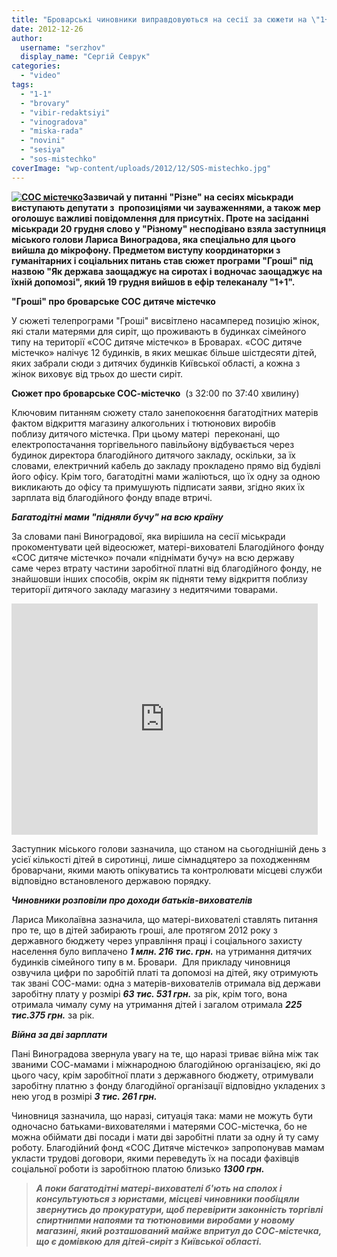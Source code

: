 ```yaml
---
title: "Броварські чиновники виправдовуються на сесії за сюжети на \"1+1\""
date: 2012-12-26
author: 
  username: "serzhov"
  display_name: "Сергій Севрук"
categories: 
  - "video"
tags: 
  - "1-1"
  - "brovary"
  - "vibir-redaktsiyi"
  - "vinogradova"
  - "miska-rada"
  - "novini"
  - "sesiya"
  - "sos-mistechko"
coverImage: "wp-content/uploads/2012/12/SOS-mistechko.jpg"
---
```


**[![](https://mpz.brovary.org/wp-content/uploads/2012/12/SOS-mistechko.jpg "СОС  містечко")](https://mpz.brovary.org/wp-content/uploads/2012/12/SOS-mistechko.jpg)Зазвичай у питанні "Різне" на сесіях міськради виступають депутати з  пропозиціями чи зауваженнями, а також мер оголошує важливі повідомлення для присутніх. Проте на засіданні міськради 20 грудня слово у "Різному" несподівано взяла заступниця міського голови Лариса Виноградова, яка спеціально для цього вийшла до мікрофону. Предметом виступу координаторки з гуманітарних і соціальних питань став сюжет програми "Гроші" під назвою "Як держава заощаджує на сиротах і водночас заощаджує на їхній допомозі", який 19 грудня вийшов в ефір телеканалу "1+1".**

**"Гроші" про броварське СОС дитяче містечко**

У сюжеті телепрограми "Гроші" висвітлено насамперед позицію жінок, які стали матерями для сиріт, що проживають в будинках сімейного типу на території «СОС дитяче містечко» в Броварах. «СОС дитяче містечко» налічує 12 будинків, в яких мешкає більше шістдесяти дітей, яких забрали сюди з дитячих будинків Київської області, а кожна з жінок виховує від трьох до шести сиріт.

**Сюжет про броварське СОС-містечко**  (з 32:00 по 37:40 хвилину)

Ключовим питанням сюжету стало занепокоєння багатодітних матерів фактом відкриття магазину алкогольних і тютюнових виробів поблизу дитячого містечка. При цьому матері  переконані, що електропостачання торгівельного павільйону відбувається через будинок директора благодійного дитячого закладу, оскільки, за їх словами, електричний кабель до закладу прокладено прямо від будівлі його офісу. Крім того, багатодітні мами жаліються, що їх одну за одною викликають до офісу та примушують підписати заяви, згідно яких їх зарплата від благодійного фонду впаде втричі.

_**Багатодітні мами "підняли бучу" на всю країну**_

За словами пані Виноградової, яка вирішила на сесії міськради прокоментувати цей відеосюжет, матері-вихователі Благодійного фонду «СОС дитяче містечко» почали «піднімати бучу» на всю державу саме через втрату частини заробітної платні від благодійного фонду, не знайшовши інших способів, окрім як підняти тему відкриття поблизу території дитячого закладу магазину з недитячими товарами.

<iframe src="http://www.youtube.com/embed/tcdV7ZMRZ9g" frameborder="0" width="490" height="370" data-link="http://www.youtube.com/watch?v=tcdV7ZMRZ9g"></iframe>

Заступник міського голови зазначила, що станом на сьогоднішній день з усієї кількості дітей в сиротинці, лише сімнадцятеро за походженням броварчани, якими мають опікуватись та контролювати місцеві служби відповідно встановленого державою порядку.

_**Чиновники розповіли про доходи батьків-вихователів**_

Лариса Миколаївна зазначила, що матері-вихователі ставлять питання про те, що в дітей забирають гроші, але протягом 2012 року з державного бюджету через управління праці і соціального захисту населення було виплачено _**1 млн. 216 тис. грн.**_ на утримання дитячих будинків сімейного типу в м. Бровари.  Для прикладу чиновниця озвучила цифри по заробітій платі та допомозі на дітей, яку отримують так звані СОС-мами: одна з матерів-вихователів отримала від держави заробітну плату у розмірі _**63 тис. 531 грн.**_ за рік, крім того, вона отримала чималу суму на утримання дітей і загалом отримала _**225 тис.375 грн.**_ за рік.

_**Війна за дві зарплати**_

Пані Виноградова звернула увагу на те, що наразі триває війна між так званими СОС-мамами і міжнародною благодійною організацією, які до цього часу, крім заробітної плати з державного бюджету, отримували заробітну платню з фонду благодійної організації відповідно укладених з нею угод в розмірі _**3 тис. 261 грн.**_

Чиновниця зазначила, що наразі, ситуація така: мами не можуть бути одночасно батьками-вихователями і матерями СОС-містечка, бо не можна обіймати дві посади і мати дві заробітні плати за одну й ту саму роботу. Благодійний фонд «СОС Дитяче містечко» запропонував мамам укласти трудові договори, якими переведуть їх на посади фахівців соціальної роботи із заробітною платою близько **_1300 грн._** 

> **_А поки багатодітні матері-вихователі б'ють на сполох і консультуються з юристами, місцеві чиновники пообіцяли звернутись до прокуратури, щоб перевірити законність торгівлі спиртнипми напоями та тютюновими виробами у новому магазині, який розташований майже впритул до СОС-містечка, що є домівкою для дітей-сиріт з Київської області._**
